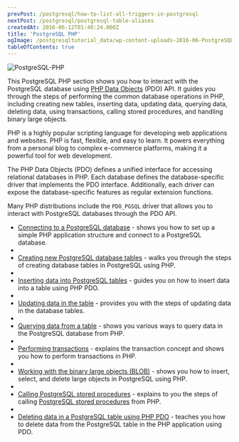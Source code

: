 ```yaml
---
prevPost: /postgresql/how-to-list-all-triggers-in-postgresql
nextPost: /postgresql/postgresql-table-aliases
createdAt: 2016-06-12T01:40:24.000Z
title: 'PostgreSQL PHP'
ogImage: /postgresqltutorial_data/wp-content-uploads-2016-06-PostgreSQL-PHP-1.png
tableOfContents: true
---
```



![PostgreSQL-PHP](/postgresqltutorial_data/wp-content-uploads-2016-06-PostgreSQL-PHP-1.png)

This PostgreSQL PHP section shows you how to interact with the PostgreSQL database using [PHP Data Objects](http://php.net/manual/en/book.pdo.php) (PDO) API. It guides you through the steps of performing the common database operations in PHP, including creating new tables, inserting data, updating data, querying data, deleting data, using transactions, calling stored procedures, and handling binary large objects.

PHP is a highly popular scripting language for developing web applications and websites. PHP is fast, flexible, and easy to learn. It powers everything from a personal blog to complex e-commerce platforms, making it a powerful tool for web development.

The PHP Data Objects (PDO) defines a unified interface for accessing relational databases in PHP. Each database defines the database-specific driver that implements the PDO interface. Additionally, each driver can expose the database-specific features as regular extension functions.

Many PHP distributions include the `PDO_PGSQL` driver that allows you to interact with PostgreSQL databases through the PDO API.

- [Connecting to a PostgreSQL database](/postgresql/postgresql-php/connect) - shows you how to set up a simple PHP application structure and connect to a PostgreSQL database.
-
- [Creating new PostgreSQL database tables](/postgresql/postgresql-php/create-tables) - walks you through the steps of creating database tables in PostgreSQL using PHP.
-
- [Inserting data into PostgreSQL tables](/postgresql/postgresql-php/insert) - guides you on how to insert data into a table using PHP PDO.
-
- [Updating data in the table](/postgresql/postgresql-php/update) - provides you with the steps of updating data in the database tables.
-
- [Querying data from a table](/postgresql/postgresql-php/query) - shows you various ways to query data in the PostgreSQL database from PHP.
-
- [Performing transactions](/postgresql/postgresql-php/transaction) - explains the transaction concept and shows you how to perform transactions in PHP.
-
- [Working with the binary large objects (BLOB)](/postgresql/postgresql-php/postgresql-blob) - shows you how to insert, select, and delete large objects in PostgreSQL using PHP.
-
- [Calling PostgreSQL stored procedures](/postgresql/postgresql-php/call-stored-procedures) - explains to you the steps of calling [PostgreSQL stored procedures](/postgresql/postgresql-stored-procedures) from PHP.
-
- [Deleting data in a PostgreSQL table using PHP PDO](/postgresql/postgresql-php/delete) - teaches you how to delete data from the PostgreSQL table in the PHP application using PDO.
